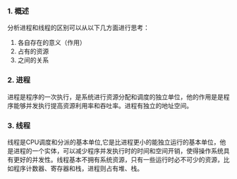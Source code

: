 ### 1. 概述
分析进程和线程的区别可以从以下几方面进行思考：  
1. 各自存在的意义（作用）
2. 占有的资源
3. 之间的关系

### 2. 进程
进程是程序的一次执行，是系统进行资源分配和调度的独立单位，他的作用是是程序能够并发执行提高资源利用率和吞吐率。进程有独立的地址空间。

### 3. 线程
线程是CPU调度和分派的基本单位,它是比进程更小的能独立运行的基本单位，他是进程的一个实体，可以减少程序并发执行时的时间和空间开销，使得操作系统具有更好的并发性。线程基本不拥有系统资源，只有一些运行时必不可少的资源，比如程序计数器、寄存器和栈，进程则占有堆、栈。
